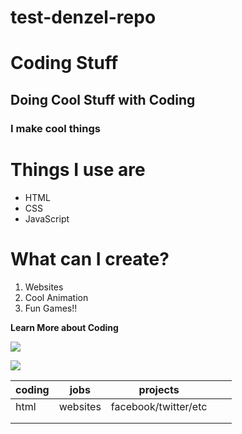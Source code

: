 # test-denzel-repo
# Coding Stuff #

## Doing Cool Stuff with Coding ## 

### I make cool things ###

# Things I use are #

* HTML
* CSS 
* JavaScript

# What can I create? #

1. Websites 
1. Cool Animation
1. Fun Games!!

**Learn More about Coding**

![](https://en.wikipedia.org/wiki/Coding)

![](./src/assets/CodingPhoto.jpg)

| coding  	| jobs     	| projects             	|   	|   	|
|---------	|----------	|----------------------	|---	|---	|
| html    	| websites 	| facebook/twitter/etc 	|   	|   	|
|         	|          	|                      	|   	|   	|
|         	|          	|                      	|   	|   	|